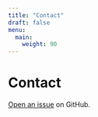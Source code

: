 ```yaml
---
title: "Contact"
draft: false
menu:
  main:
    weight: 90
---
```


# Contact

[Open an issue](https://github.com/vinclin/hugo-mock-landing-page/issues/new) on GitHub.
